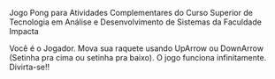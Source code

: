 Jogo Pong para Atividades Complementares do Curso Superior de Tecnologia em Análise e Desenvolvimento de Sistemas da Faculdade Impacta

Você é o Jogador. Mova sua raquete usando UpArrow ou DownArrow (Setinha pra cima ou setinha pra baixo). O jogo funciona infinitamente. Divirta-se!!
